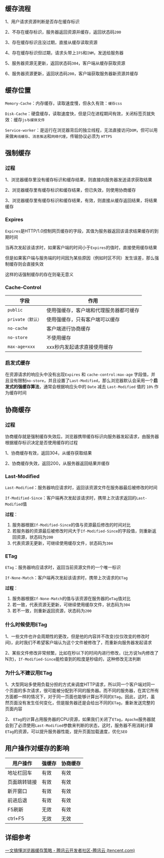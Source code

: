 ## 缓存流程

1、用户请求资源判断是否存在缓存标识

2、不存在缓存标识，服务器返回资源并缓存，返回状态码`200`

3、存在缓存标识且没过期，直接从缓存读取资源

4、存在缓存标识但过期，请求头带上`IFS`和`INM`，发送给服务器

5、服务器资源无更新，返回状态码`304`，客户端从缓存获取资源

6、服务器资源更新，返回状态码`200`，客户端获取服务器新资源并缓存



## 缓存位置

`Memory-Cache`：内存缓存，读取速度慢，但永久有效：`缓存css`

`Disk-Cache`：硬盘缓存，读取速度快，但是只在进程期间有效，关闭标签页就失效：缓存`js与媒体文件`

`Service-worker`：是运行在浏览器背后的独立线程，无法直接访问`DOM`，但可以用来做`离线缓存`、`消息推送`和`网络代理`，传输协议必须为 `HTTPS`



## 强制缓存

### 过程

1、浏览器缓存里没有缓存标识和缓存结果，则直接向服务器发送请求获取结果

2、浏览器缓存里有缓存标识和缓存结果，但已失效，则使用协商缓存

3、浏览器缓存里有缓存标识和缓存结果，有效，则直接从缓存返回结果，将结果缓存

### Expires

`Expires`是HTTP/1.0控制网页缓存的字段，其值为服务器返回该请求结果缓存的到期时间

当再次发起该请求时，如果客户端的时间小于`Expires`的值时，直接使用缓存结果

但是如果客户端与服务端的时间因为某些原因（例如时区不同）发生误差，那么强制缓存则会直接失效

这样的话强制缓存的存在则毫无意义

### Cache-Control

| 字段              | 作用                                   |
| ----------------- | -------------------------------------- |
| `public`          | 使用强缓存，客户端和代理服务器都可缓存 |
| `private（默认）` | 使用强缓存，只有客户端可以缓存         |
| `no-cache`        | 客户端进行协商缓存                     |
| `no-store`        | 不使用缓存                             |
| `max-age=xxx`     | xxx秒内发起请求直接使用缓存            |

### 启发式缓存

在资源请求的响应头中没有出现`Expires` 和 `cache-control:max-age` 字段值，并且没有限制`no-store`，并且设置了`Last-Modified`，那么浏览器默认会采用一个**启发式的强缓存算法**，通常会根据响应头中的 `Date` 减去 `Last-Modified` 值的 `10%` 作为缓存时间



## 协商缓存

### 过程

协商缓存就是强制缓存失效后，浏览器携带缓存标识向服务器发起请求，由服务器根据缓存标识决定是否使用缓存的过程

1、协商缓存有效，返回304，从缓存获取结果

2、协商缓存失效，返回200，从服务器返回结果并缓存

### Last-Modified

`Last-Modified`：服务器响应请求时，返回该资源文件在服务器最后被修改的时间

`If-Modified-Since`：客户端再次发起该请求时，携带上次请求返回的`Last-Modified`值

**过程**：

1. 服务器根据`If-Modified-Since`的值与资源最后修改的时间对比
2. 若服务器的资源最后被修改时间大于`If-Modified-Since`的字段值，则重新返回资源，状态码为`200`
3. 代表资源无更新，可继续使用缓存文件，状态码为`304`

### ETag

`ETag`：服务器响应请求时，返回当前资源文件的一个唯一标识

`If-None-Match`：客户端再次发起该请求时，携带上次请求的`ETag`

**过程**：

1. 服务器根据`If-None-Match`的值与该资源在服务器的`eTag`值对比
2. 若一致，代表资源无更新，可继续使用缓存文件，状态码为`304`
3. 若不一致，则重新返回资源，状态码为`200`

### 什么时候使用ETag

1、一些文件也许会周期性的更改，但是他的内容并不改变(仅仅改变的修改时间)，此时我们不希望客户端认为这个文件被修改了，而重新向服务器发起请求

2、某些文件修改非常频繁，比如在秒以下的时间内进行修改，(比方说1s内修改了N次)，`If-Modified-Since`能检查到的粒度是秒级的，这种修改无法判断

### 为什么不建议用ETag

1、大型网站多使用负载分担的方式来调度HTTP请求，所以同一个客户端对同一个页面的多次请求，很可能被分配到不同的服务器。而不同的服务器，在其它所有方面都一样的情况下，对于同一页面也能够计算出不同的`ETag`。因此，这时，虽然页面没有发生任何变化，但是服务器还是会给出不同的`ETag`，重新发送完整的页面内容

2、 `ETag`的计算占用服务器的CPU资源，如果我们关闭了`ETag`，`Apache`服务器就会到了必须使用`Last-Modified`参数来判断的状态，这时，服务器不用消耗计算`ETag`的资源，可以提升服务器性能，提升页面加载速度，优化`SEO`



## 用户操作对缓存的影响

| 用户操作     | 强缓存 | 协商缓存 |
| ------------ | ------ | -------- |
| 地址栏回车   | 有效   | 有效     |
| 页面跳转链接 | 有效   | 有效     |
| 新开窗口     | 有效   | 有效     |
| 前进后退     | 有效   | 有效     |
| F5刷新       | 无效   | 有效     |
| ctrl+F5      | 无效   | 无效     |



## 详细参考

[一文搞懂浏览器缓存策略 - 腾讯云开发者社区-腾讯云 (tencent.com)](https://cloud.tencent.com/developer/article/1594399)

